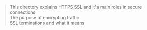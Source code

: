 > This directory explains HTTPS SSL and it's main roles in secure connections<br>The purpose of encrypting traffic<br>SSL terminations and what it means
